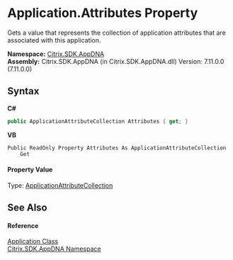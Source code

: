 # Application.Attributes Property 
 

Gets a value that represents the collection of application attributes that are associated with this application.

**Namespace:**&nbsp;[Citrix.SDK.AppDNA](index.md)<br />**Assembly:**&nbsp;Citrix.SDK.AppDNA (in Citrix.SDK.AppDNA.dll) Version: 7.11.0.0 (7.11.0.0)

## Syntax

**C#**
```csharp
public ApplicationAttributeCollection Attributes { get; }
```

**VB**
```vbnet
Public ReadOnly Property Attributes As ApplicationAttributeCollection
	Get
```


#### Property Value
Type: <a href="4614fb40-37be-e312-a857-0efea4eee6d9">ApplicationAttributeCollection</a>

## See Also


#### Reference
<a href="1779bfff-4b29-0f26-8a09-10acdd530bbc">Application Class</a><br /><a href="fe2d265b-410b-8b11-1eb4-a790e0b062bf">Citrix.SDK.AppDNA Namespace</a><br />
